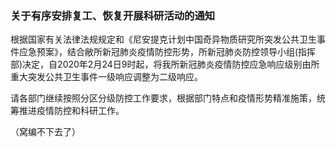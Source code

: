 <h3 class="text-center">关于有序安排复工、恢复开展科研活动的通知</h3>

[title]: <> (关于有序安排复工、恢复开展科研活动的通知)
[time]: <> (2020-02-24)

根据国家有关法律法规规定和《尼安提克计划中国奇异物质研究所突发公共卫生事件应急预案》，结合敝所新冠肺炎疫情防控形势，所新冠肺炎防控领导小组(指挥部)决定，自2020年2月24日9时起，将我所新冠肺炎疫情防控应急响应级别由所重大突发公共卫生事件一级响应调整为二级响应。

请各部门继续按照分区分级防控工作要求，根据部门特点和疫情形势精准施策，统筹推进疫情防控和科研工作。

（窝编不下去了）
